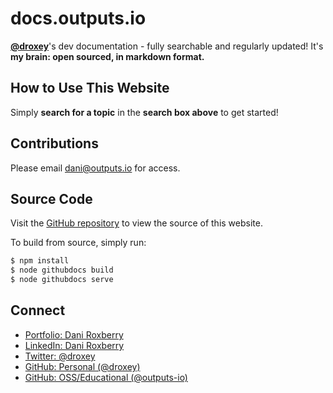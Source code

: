 <!-- TITLE: docs.outputs.io -->
<!-- SUBTITLE: My brain: open sourced, in markdown format. -->

# docs.outputs.io

**[@droxey](https://droxey.com)**'s dev documentation - fully searchable and regularly updated! It's **my brain: open sourced, in markdown format.**

## How to Use This Website

Simply **search for a topic** in the **search box above** to get started!

## Contributions

Please email [dani@outputs.io](mailto:dani@outputs.io) for access.

## Source Code

Visit the [GitHub repository](https://github.com/droxey/wiki) to view the source of this website.

To build from source, simply run:

```bash
$ npm install
$ node githubdocs build
$ node githubdocs serve
```

## Connect

* [Portfolio: Dani Roxberry](https://droxey.com)
* [LinkedIn: Dani Roxberry](https://www.linkedin.com/in/droxey)
* [Twitter: @droxey](https://twitter.com/droxey)
* [GitHub: Personal (@droxey)](https://github.com/droxey)
* [GitHub: OSS/Educational (@outputs-io)](http://github.com/outputs-io)


